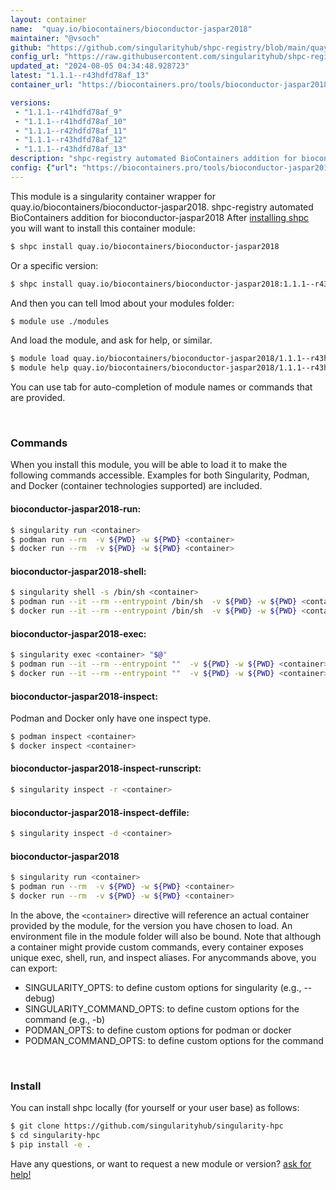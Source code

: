 ```yaml
---
layout: container
name:  "quay.io/biocontainers/bioconductor-jaspar2018"
maintainer: "@vsoch"
github: "https://github.com/singularityhub/shpc-registry/blob/main/quay.io/biocontainers/bioconductor-jaspar2018/container.yaml"
config_url: "https://raw.githubusercontent.com/singularityhub/shpc-registry/main/quay.io/biocontainers/bioconductor-jaspar2018/container.yaml"
updated_at: "2024-08-05 04:34:48.928723"
latest: "1.1.1--r43hdfd78af_13"
container_url: "https://biocontainers.pro/tools/bioconductor-jaspar2018"

versions:
 - "1.1.1--r41hdfd78af_9"
 - "1.1.1--r41hdfd78af_10"
 - "1.1.1--r42hdfd78af_11"
 - "1.1.1--r43hdfd78af_12"
 - "1.1.1--r43hdfd78af_13"
description: "shpc-registry automated BioContainers addition for bioconductor-jaspar2018"
config: {"url": "https://biocontainers.pro/tools/bioconductor-jaspar2018", "maintainer": "@vsoch", "description": "shpc-registry automated BioContainers addition for bioconductor-jaspar2018", "latest": {"1.1.1--r43hdfd78af_13": "sha256:c3253ef96228dd07bc42ddbe40f265d4096e99694cf7b6155255bbaf942a7e7c"}, "tags": {"1.1.1--r41hdfd78af_9": "sha256:0c1156523c2fe1a0960597e2591ad3d6f612d991dee427d611169979d03ad147", "1.1.1--r41hdfd78af_10": "sha256:07564c3abd9023ce9bf6a65ac11b7bbb1ea359a337e9fdfff14c23627669cbee", "1.1.1--r42hdfd78af_11": "sha256:ff36bf60f5fd3906e7e069c8bb0b4e5512d2f1dccfc3c2bcbc6e92f9069e166a", "1.1.1--r43hdfd78af_12": "sha256:54bcdcc058f4a2bcea2ed432ee7fea1eaaf56205cfe2f25e877ec014b2125979", "1.1.1--r43hdfd78af_13": "sha256:c3253ef96228dd07bc42ddbe40f265d4096e99694cf7b6155255bbaf942a7e7c"}, "docker": "quay.io/biocontainers/bioconductor-jaspar2018"}
---
```


This module is a singularity container wrapper for quay.io/biocontainers/bioconductor-jaspar2018.
shpc-registry automated BioContainers addition for bioconductor-jaspar2018
After [installing shpc](#install) you will want to install this container module:


```bash
$ shpc install quay.io/biocontainers/bioconductor-jaspar2018
```

Or a specific version:

```bash
$ shpc install quay.io/biocontainers/bioconductor-jaspar2018:1.1.1--r43hdfd78af_13
```

And then you can tell lmod about your modules folder:

```bash
$ module use ./modules
```

And load the module, and ask for help, or similar.

```bash
$ module load quay.io/biocontainers/bioconductor-jaspar2018/1.1.1--r43hdfd78af_13
$ module help quay.io/biocontainers/bioconductor-jaspar2018/1.1.1--r43hdfd78af_13
```

You can use tab for auto-completion of module names or commands that are provided.

<br>

### Commands

When you install this module, you will be able to load it to make the following commands accessible.
Examples for both Singularity, Podman, and Docker (container technologies supported) are included.

#### bioconductor-jaspar2018-run:

```bash
$ singularity run <container>
$ podman run --rm  -v ${PWD} -w ${PWD} <container>
$ docker run --rm  -v ${PWD} -w ${PWD} <container>
```

#### bioconductor-jaspar2018-shell:

```bash
$ singularity shell -s /bin/sh <container>
$ podman run --it --rm --entrypoint /bin/sh  -v ${PWD} -w ${PWD} <container>
$ docker run --it --rm --entrypoint /bin/sh  -v ${PWD} -w ${PWD} <container>
```

#### bioconductor-jaspar2018-exec:

```bash
$ singularity exec <container> "$@"
$ podman run --it --rm --entrypoint ""  -v ${PWD} -w ${PWD} <container> "$@"
$ docker run --it --rm --entrypoint ""  -v ${PWD} -w ${PWD} <container> "$@"
```

#### bioconductor-jaspar2018-inspect:

Podman and Docker only have one inspect type.

```bash
$ podman inspect <container>
$ docker inspect <container>
```

#### bioconductor-jaspar2018-inspect-runscript:

```bash
$ singularity inspect -r <container>
```

#### bioconductor-jaspar2018-inspect-deffile:

```bash
$ singularity inspect -d <container>
```



#### bioconductor-jaspar2018

```bash
$ singularity run <container>
$ podman run --rm  -v ${PWD} -w ${PWD} <container>
$ docker run --rm  -v ${PWD} -w ${PWD} <container>
```


In the above, the `<container>` directive will reference an actual container provided
by the module, for the version you have chosen to load. An environment file in the
module folder will also be bound. Note that although a container
might provide custom commands, every container exposes unique exec, shell, run, and
inspect aliases. For anycommands above, you can export:

 - SINGULARITY_OPTS: to define custom options for singularity (e.g., --debug)
 - SINGULARITY_COMMAND_OPTS: to define custom options for the command (e.g., -b)
 - PODMAN_OPTS: to define custom options for podman or docker
 - PODMAN_COMMAND_OPTS: to define custom options for the command

<br>

### Install

You can install shpc locally (for yourself or your user base) as follows:

```bash
$ git clone https://github.com/singularityhub/singularity-hpc
$ cd singularity-hpc
$ pip install -e .
```

Have any questions, or want to request a new module or version? [ask for help!](https://github.com/singularityhub/singularity-hpc/issues)